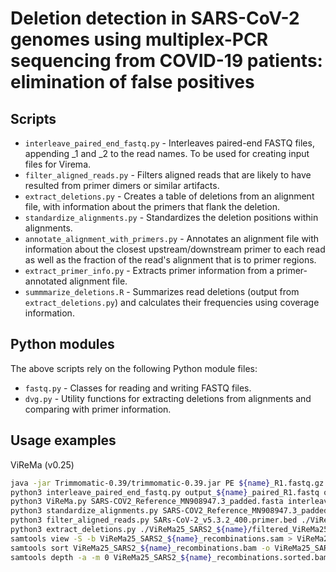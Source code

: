 # Deletion detection in SARS-CoV-2 genomes using multiplex-PCR sequencing from COVID-19 patients: elimination of false positives

## Scripts

* `interleave_paired_end_fastq.py` - Interleaves paired-end FASTQ files, appending _1 and _2 to the read names.  To be used for creating input files for Virema.
* `filter_aligned_reads.py` - Filters aligned reads that are likely to have resulted from primer dimers or similar artifacts.
* `extract_deletions.py` - Creates a table of deletions from an alignment file, with information about the primers that flank the deletion.
* `standardize_alignments.py` - Standardizes the deletion positions within alignments.
* `annotate_alignment_with_primers.py` - Annotates an alignment file with information about the closest upstream/downstream primer to each read as well as the fraction of the read's alignment that is to primer regions.
* `extract_primer_info.py` - Extracts primer information from a primer-annotated alignment file.
* `summmarize_deletions.R` - Summarizes read deletions (output from `extract_deletions.py`) and calculates their frequencies using coverage information.

## Python modules

The above scripts rely on the following Python module files:

* `fastq.py` - Classes for reading and writing FASTQ files.
* `dvg.py` - Utility functions for extracting deletions from alignments and comparing with primer information.

## Usage examples 
ViReMa (v0.25)
```bash
java -jar Trimmomatic-0.39/trimmomatic-0.39.jar PE ${name}_R1.fastq.gz ${name}_R2.fastq.gz output_${name}_paired_R1.fastq output_${name}_unpaired_R1.fastq output_${name}_paired_R2.fastq output_${name}_unpaired_R2.fastq ILLUMINACLIP:TruSeq3-PE.fa:2:30:10:2:True LEADING:3 TRAILING:3 SLIDINGWINDOW:4:15 MINLEN:75 
python3 interleave_paired_end_fastq.py output_${name}_paired_R1.fastq output_${name}_paired_R2.fastq > interleaved_${name}.fastq
python3 ViReMa.py SARS-COV2_Reference_MN908947.3_padded.fasta interleaved_${name}.fastq ViReMa25_SARS2_${name}_recombinations.sam --Output_Dir ViReMa25_SARS2_${name} --Output_Tag ViReMa25_SARS2_${name} --Seed 20 -BED --MicroInDel_Length 5
python3 standardize_alignments.py SARS-COV2_Reference_MN908947.3_padded.fasta ./ViReMa25_SARS2_${name}/ViReMa25_SARS2_${name}_recombinations.sam > ./ViReMa25_SARS2_${name}/ViReMa25_SARS2_standardized_${name}_recombinations.bam
python3 filter_aligned_reads.py SARs-CoV-2_v5.3.2_400.primer.bed ./ViReMa25_SARS2_${name}/ViReMa25_SARS2_standardized_${name}_recombinations.bam --min-deletion-length 6 --max-overhang-primer-frac 1 --min-aligned-length 75 --virema > ./ViReMa25_SARS2_${name}/filtered_ViReMa25_SARS2_standardized_${name}_recombinations.bam
python3 extract_deletions.py ./ViReMa25_SARS2_${name}/filtered_ViReMa25_SARS2_standardized_${name}_recombinations.sorted.bam --primer-bed SARs-CoV-2_v5.3.2_400.primer.bed --min-deletion-length 6 --virema > ./ViReMa25_SARS2_${name}/filtered_ViReMa25_SARS2_standardized_${name}_recombinations.sorted.txt
samtools view -S -b ViReMa25_SARS2_${name}_recombinations.sam > ViReMa25_SARS2_${name}_recombinations.bam 
samtools sort ViReMa25_SARS2_${name}_recombinations.bam -o ViReMa25_SARS2_${name}_recombinations.sorted.bam
samtools depth -a -m 0 ViReMa25_SARS2_${name}_recombinations.sorted.bam > ViReMa25_SARS2_${name}_recombinations.coverage
```
